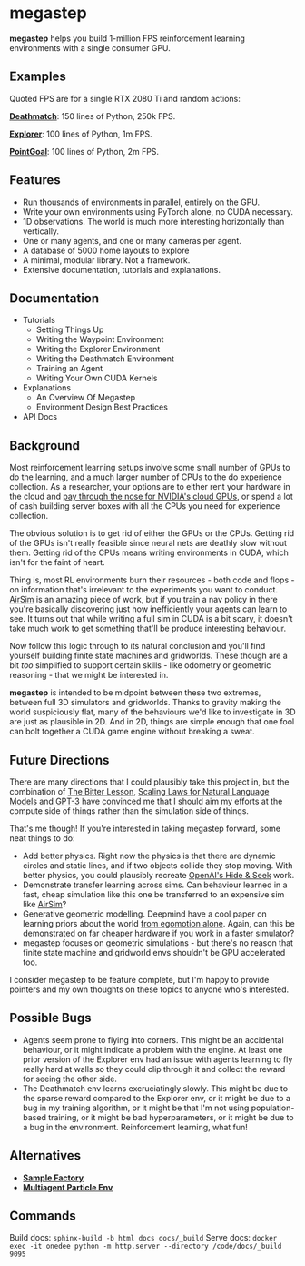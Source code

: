# megastep

**megastep** helps you build 1-million FPS reinforcement learning environments with a single consumer GPU.

## Examples
Quoted FPS are for a single RTX 2080 Ti and random actions:

**[Deathmatch](onedee/envs/deathmatch.py)**: 150 lines of Python, 250k FPS.

**[Explorer](onedee/envs/explorer.py)**: 100 lines of Python, 1m FPS.

**[PointGoal](onedee/envs/waypoint.py)**: 100 lines of Python, 2m FPS.

## Features
* Run thousands of environments in parallel, entirely on the GPU.
* Write your own environments using PyTorch alone, no CUDA necessary.
* 1D observations. The world is much more interesting horizontally than vertically.
* One or many agents, and one or many cameras per agent.
* A database of 5000 home layouts to explore
* A minimal, modular library. Not a framework.
* Extensive documentation, tutorials and explanations. 

## Documentation
* Tutorials
    * Setting Things Up
    * Writing the Waypoint Environment
    * Writing the Explorer Environment
    * Writing the Deathmatch Environment
    * Training an Agent
    * Writing Your Own CUDA Kernels
* Explanations
    * An Overview Of Megastep
    * Environment Design Best Practices
* API Docs

## Background
Most reinforcement learning setups involve some small number of GPUs to do the learning, and a much larger number of CPUs to the do experience collection. As a researcher, your options are to either rent your hardware in the cloud and [pay through the nose for NVIDIA's cloud GPUs](https://www.digitaltrends.com/computing/nvidia-bans-consumer-gpus-in-data-centers/), or spend a lot of cash building server boxes with all the CPUs you need for experience collection.

The obvious solution is to get rid of either the GPUs or the CPUs. Getting rid of the GPUs isn't really feasible since neural nets are deathly slow without them. Getting rid of the CPUs means writing environments in CUDA, which isn't for the faint of heart. 

Thing is, most RL environments burn their resources - both code and flops - on information that's irrelevant to the experiments you want to conduct. [AirSim](https://microsoft.github.io/AirSim/) is an amazing piece of work, but if you train a nav policy in there you're basically discovering just how inefficiently your agents can learn to see. It turns out that while writing a full sim in CUDA is a bit scary, it doesn't take much work to get something that'll be produce interesting behaviour.

Now follow this logic through to its natural conclusion and you'll find yourself building finite state machines and gridworlds. These though are a bit _too_ simplified to support certain skills - like odometry or geometric reasoning - that we might be interested in.

**megastep** is intended to be midpoint between these two extremes, between full 3D simulators and gridworlds. Thanks to gravity making the world suspiciously flat, many of the behaviours we'd like to investigate in 3D are just as plausible in 2D. And in 2D, things are simple enough that one fool can bolt together a CUDA game engine without breaking a sweat.

## Future Directions
There are many directions that I could plausibly take this project in, but the combination of [The Bitter Lesson](http://incompleteideas.net/IncIdeas/BitterLesson.html), [Scaling Laws for Natural Language Models](https://arxiv.org/pdf/2001.08361.pdf) and [GPT-3](https://arxiv.org/abs/2005.14165) have convinced me that I should aim my efforts at the compute side of things rather than the simulation side of things. 

That's me though! If you're interested in taking megastep forward, some neat things to do:

  * Add better physics. Right now the physics is that there are dynamic circles and static lines, and if two objects collide they stop moving. With better physics, you could plausibly recreate [OpenAI's Hide & Seek](https://openai.com/blog/emergent-tool-use/) work.
  * Demonstrate transfer learning across sims. Can behaviour learned in a fast, cheap simulation like this one be transferred to an expensive sim like [AirSim](https://microsoft.github.io/AirSim/)?
  * Generative geometric modelling. Deepmind have a cool paper on learning priors about the world [from egomotion alone](https://deepmind.com/blog/article/neural-scene-representation-and-rendering). Again, can this be demonstrated on far cheaper hardware if you work in a faster simulator?
  * megastep focuses on geometric simulations - but there's no reason that finite state machine and gridworld envs shouldn't be GPU accelerated too.

I consider megastep to be feature complete, but I'm happy to provide pointers and my own thoughts on these topics to anyone who's interested.

## Possible Bugs
* Agents seem prone to flying into corners. This might be an accidental behaviour, or it might indicate a problem with the engine. At least one prior version of the Explorer env had an issue with agents learning to fly really hard at walls so they could clip through it and collect the reward for seeing the other side.
* The Deathmatch env learns excruciatingly slowly. This might be due to the sparse reward compared to the Explorer env, or it might be due to a bug in my training algorithm, or it might be that I'm not using population-based training, or it might be bad hyperparameters, or it might be due to a bug in the environment. Reinforcement learning, what fun!

## Alternatives
* **[Sample Factory](https://github.com/alex-petrenko/sample-factory)**
* **[Multiagent Particle Env](https://github.com/openai/multiagent-particle-envs)**

## Commands
Build docs: `sphinx-build -b html docs docs/_build`
Serve docs: `docker exec -it onedee python -m http.server --directory /code/docs/_build 9095`